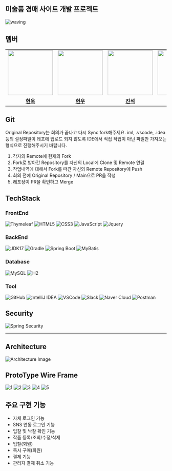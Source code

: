 ## 미술품 경매 사이트 개발 프로젝트 <a id="waving">
![waving](https://capsule-render.vercel.app/api?type=waving&height=200&text=ArtTab!&fontAlign=80&fontAlignY=40&color=gradient)

## 멤버
<table>
 <tr>
    <td align="center"><a href="https://github.com/wooki37"><img src="https://avatars.githubusercontent.com/wooki37" width="140px;" alt=""></a></td>
    <td align="center"><a href="https://github.com/shin2012649"><img src="https://avatars.githubusercontent.com/shin2012649" width="140px;" alt=""></a></td>
    <td align="center"><a href="https://github.com/lgsok00"><img src="https://avatars.githubusercontent.com/lgsok00" width="140px;" alt=""></a></td>
    <td align="center"><a href="https://github.com/itkw87"><img src="https://avatars.githubusercontent.com/itkw87" width="140px;" alt=""></a></td>
    <td align="center"><a href="https://github.com/seunghyun333"><img src="https://avatars.githubusercontent.com/seunghyun333" width="140px;" alt=""></a></td>
    <td align="center"><a href="https://github.com/think8521"><img src="https://avatars.githubusercontent.com/think8521" width="140px;" alt=""></a></td>
  </tr>
  <tr>
    <td align="center"><a href="https://github.com/wooki37"><b>현욱</b></a></td>
    <td align="center"><a href="https://github.com/shin2012649"><b>현우</b></a></td>
    <td align="center"><a href="https://github.com/lgsok00"><b>진석</b></a></td>
    <td align="center"><a href="https://github.com/itkw87"><b>기현</b></a></td>
    <td align="center"><a href="https://github.com/seunghyun333"><b>승현</b></a></td>
    <td align="center"><a href="https://github.com/think8521"><b>성주</b></a></td>
  </tr>
</table>

## Git
Original Repository는 회의가 끝나고 다시 Sync fork해주세요.
iml, .vscode, .idea 등의 설정파일이 레포에 업로드 되지 않도록 IDE에서 직접 작업이 아닌 파일만 가져오는 형식으로 진행해주시기 바랍니다.

1. 각자의 Remote에 현재의 Fork
2. Fork로 받아간 Repository를 자신의 Local에 Clone 및 Remote 연결
3. 작업내역에 대해서 Fork를 떠간 자신의 Remote Repository에 Push
4. 회의 전에 Original Repository / Main으로 PR을 작성
5. 레포장이 PR을 확인하고 Merge


## TechStack
### FrontEnd
![Thymeleaf](https://img.shields.io/badge/Bootstrap-v.5-7952B3?style=flat&logo=bootstrap&logoColor=white)
![HTML5](https://img.shields.io/badge/html-5-E34F26?style=flat&logo=html5&logoColor=white)
![CSS3](https://img.shields.io/badge/css-3-1572B6?style=flat&logo=css3&logoColor=white)
![JavaScript](https://img.shields.io/badge/JavaScript-E7DF1E?style=flat&logo=javascript&logoColor=white)
![Jquery](https://img.shields.io/badge/jQuery-v.3.7-0769AD?style=flat&logo=jquery&logoColor=white)

### BackEnd
![JDK17](https://img.shields.io/badge/Java-v.17-CC0000?style=flat&logo=OpenJDK&logoColor=white)
![Gradle](https://img.shields.io/badge/Gradle-v.8-02303A?style=flat&logo=Gradle&logoColor=white)
![Spring Boot](https://img.shields.io/badge/Spring-Boot_v.3-6DB33F?style=flat&logo=Spring-Boot&logoColor=white)
![MyBatis](https://img.shields.io/badge/MyBatis-v.X.X-6A5796?style=flat&logo=mybatis&logoColor=white)

### Database
![MySQL](https://img.shields.io/badge/MySQL-v.8.0.33-4479A1?style=flat&logo=MySQL&logoColor=white)
![H2](https://img.shields.io/badge/H2-v.2.1-4479A1?style=flat&logo=h2&logoColor=white)

### Tool
![GitHub](https://img.shields.io/badge/GitHub-181717?style=flat&logo=GitHub&logoColor=white)
![IntelliJ IDEA](https://img.shields.io/badge/IntelliJ-000000?style=flat&logo=IntelliJ-IDEA&logoColor=white)
![VSCode](https://img.shields.io/badge/VSCode-007ACC?style=flat&logo=Visual-Studio-Code&logoColor=white)
![Slack](https://img.shields.io/badge/Slack-4A154B?style=flat&logo=Slack&logoColor=white)
![Naver Cloud](https://img.shields.io/badge/Naver_Cloud-03C75A?style=flat&logo=Naver&logoColor=white)
![Postman](https://img.shields.io/badge/Postman-FF6C37?style=flat&logo=Postman&logoColor=white)

## Security
![Spring Security](https://img.shields.io/badge/Spring_Security-6DB33F?style=flat&logo=Spring&logoColor=white)

---
## Architecture
![Architecture Image](doc/Architecture.png)

## ProtoType Wire Frame
![1](doc/ArtTab1.png)
![2](doc/ArtTab2.png)
![3](doc/ArtTab3.png)
![4](doc/ArtTab4.png)
![5](doc/ArtTab5.png)


## 주요 구현 기능
- 자체 로그인 기능
- SNS 연동 로그인 기능
- 입찰 및 낙찰 확인 기능
- 작품 등록/조회/수정/삭제
- 입찰(회원)
- 즉시 구매(회원)
- 결제 기능
- 관리자 결제 취소 기능


